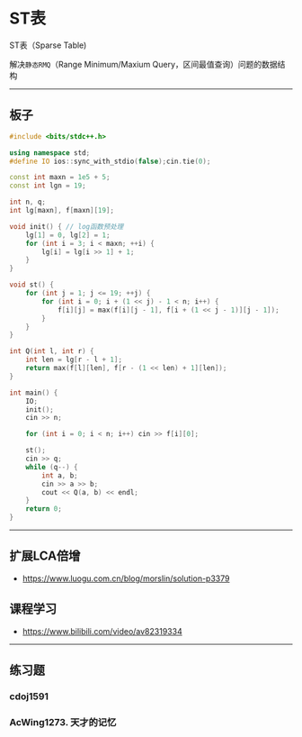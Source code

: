 # ST表

ST表（Sparse Table)

解决`静态RMQ`（Range Minimum/Maxium Query，区间最值查询）问题的数据结构

---

## 板子

```cpp
#include <bits/stdc++.h>

using namespace std;
#define IO ios::sync_with_stdio(false);cin.tie(0);

const int maxn = 1e5 + 5;
const int lgn = 19;

int n, q;
int lg[maxn], f[maxn][19];

void init() { // log函数预处理
    lg[1] = 0, lg[2] = 1;
    for (int i = 3; i < maxn; ++i) {
        lg[i] = lg[i >> 1] + 1;
    }
}

void st() {
    for (int j = 1; j <= 19; ++j) {
        for (int i = 0; i + (1 << j) - 1 < n; i++) {
            f[i][j] = max(f[i][j - 1], f[i + (1 << j - 1)][j - 1]);
        }
    }
}

int Q(int l, int r) {
    int len = lg[r - l + 1];
    return max(f[l][len], f[r - (1 << len) + 1][len]);
}

int main() {
    IO;
    init();
    cin >> n;

    for (int i = 0; i < n; i++) cin >> f[i][0];

    st();
    cin >> q;
    while (q--) {
        int a, b;
        cin >> a >> b;
        cout << Q(a, b) << endl;
    }
    return 0;
}
```

---

## 扩展LCA倍增

- https://www.luogu.com.cn/blog/morslin/solution-p3379

## 课程学习

- https://www.bilibili.com/video/av82319334

---

## 练习题

### cdoj1591

### AcWing1273. 天才的记忆
